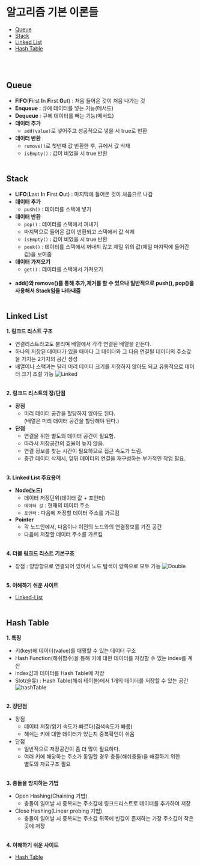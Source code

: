 # 알고리즘 기본 이론들
- [Queue](#queue)
- [Stack](#stack)
- [Linked List](#linked-list)
- [Hash Table](#hash-table)

</br></br>




## Queue
- **FIFO**(**F**irst **I**n **F**irst **O**ut) : 처음 들어온 것이 처음 나가는 것
- **Enqueue** : 큐에 데이터를 넣는 기능(메서드)
- **Dequeue** : 큐에 데이터를 빼는 기능(메서드)
- **데이터 추가**
    - `add(value)`로 넣어주고 성공적으로 넣을 시 true로 반환
- **데이터 반환**
    - `remove()`로 첫번째 값 반환한 후, 큐에서 값 삭제
    - `isEmpty()` : 값이 비었을 시 true 반환</br></br>
## Stack
- **LIFO**(**L**ast **I**n **F**irst **O**ut) : 마지막에 들어온 것이 처음으로 나감
- **데이터 추가**
    - `push()` : 데이터를 스택에 넣기
- **데이터 반환**
    - `pop()` : 데이터를 스택에서 꺼내기
    - 마지막으로 들어온 값이 반환되고 스택에서 값 삭제
    - `isEmpty()` : 값이 비었을 시 true 반환
    - `peek()` : 데이터를 스택에서 꺼내지 않고 제일 위의 값(제일 마지막에 들어간 값)을 보여줌
- **데이터 가져오기**
    - `get()` : 데이터를 스택에서 가져오기
    </br></br>
- **add()와 remove()를 통해 추가,제거를 할 수 있으나 일반적으로 push(), pop()을 사용해서 Stack임을 나타내줌**
</br></br>

## Linked List

**1. 링크드 리스트 구조**
- 연결리스트라고도 불리며 배열에서 각각 연결된 배열을 만든다.
- 하나의 저장된 데이터가 있을 때마다 그 데이터와 그 다음 연결될 데이터의 주소값을 가지는 2가지의 공간 생성
- 배열이나 스택과는 달리 미리 데이터 크기를 지정하지 않아도 되고 유동적으로 데이터 크기 조절 가능
    ![Linked](https://user-images.githubusercontent.com/84119178/150490396-f8e6eb57-d2ee-4ba2-915e-bb64c086dfe9.jpg)
</br></br>

**2. 링크드 리스트의 장/단점**
- **장점**
    - 미리 데이터 공간을 할당하지 않아도 된다.</br>
    (배열은 미리 데이터 공간을 할당해야 된다.)
- **단점**
    - 연결을 위한 별도의 데이터 공간이 필요함.
    - 따라서 저장공간의 효율이 높지 않음.
    - 연결 정보를 찾는 시간이 필요하므로 접근 속도가 느림.
    - 중간 데이터 삭제시, 앞뒤 데이터의 연결을 재구성하는 부가적인 작업 필요.
</br></br>

**3. Linked List 주요용어**
- **Node(노드)**
    - 데이터 저장단위(데이터 값 + 포인터)
    - `데이터 값` : 현재의 데이터 주소
    - `포인터` : 다음에 저장할 데이터 주소를 가르킴
- **Pointer**
    - 각 노드안에서, 다음이나 이전의 노드와의 연결정보를 가진 공간
    - 다음에 저장할 데이터 주소를 가르킴
    </br></br>

**4. 더블 링크드 리스트 기본구조**
- 장점 : 양방향으로 연결되어 있어서 노드 탐색이 양쪽으로 모두 가능
![Double](https://user-images.githubusercontent.com/84119178/150499181-2c91dcb5-14ee-483b-9cba-b01222378fdb.jpg)
</br></br>

**5. 이해하기 쉬운 사이트**
- [Linked-List](https://visualgo.net/en/list)
</br></br>

## Hash Table
**1. 특징**
- 키(key)에 데이터(value)를 매핑할 수 있는 데이터 구조
- Hash Function(해쉬함수)을 통해 키에 대한 데이터를 저장할 수 있는 index를 계산
- index값과 데이터를 Hash Table에 저장
- Slot(슬롯) : Hash Table(해쉬 테이블)에서 1개의 데이터를 저장할 수 있는 공간
![hashTable](https://user-images.githubusercontent.com/84119178/151089962-d1549105-ea7a-45c4-9dd5-b1eb0a7c2563.jpg)
</br></br>

**2. 장단점**
- 장점
    - 데이터 저장/읽기 속도가 빠르다(검색속도가 빠름)
    - 해쉬는 키에 대한 데이터가 있는지 중복확인이 쉬움
- 단점
    - 일반적으로 저장공간이 좀 더 많이 필요하다.
    - 여러 키에 해당하는 주소가 동일할 경우 충돌(해쉬충돌)을 해결하기 위한</br> 별도의 자료구조 필요
</br></br>

**3. 충돌을 방지하는 기법**
- Open Hashing(Chaining 기법)
    - 충돌이 일어날 시 중복되는 주소값에 링크드리스트로 데이터를 추가하여 저장
- Close Hashing(Linear probing 기법)
    - 충돌이 일어날 시 중복되는 주소값 뒤쪽에 빈값이 존재하는 가장 주소값이 작은 곳에 저장
    </br></br>

**4. 이해하기 쉬운 사이트**
- [Hash Table](https://visualgo.net/en/hashtable)
